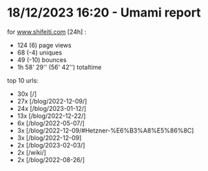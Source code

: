 # 18/12/2023 16:20 - Umami report
for www.shifeiti.com [24h] :

 - 124 (6) page views
 - 68 (-4) uniques
 - 49 (-10) bounces
 - 1h 58' 29'' (56' 42'') totaltime


top 10 urls:
 - 30x [/]
 - 27x [/blog/2022-12-09/]
 - 24x [/blog/2023-01-12/]
 - 13x [/blog/2022-12-22/]
 - 6x [/blog/2022-05-07/]
 - 3x [/blog/2022-12-09/#Hetzner-%E6%B3%A8%E5%86%8C]
 - 3x [/blog/2022-12-09]
 - 2x [/blog/2023-02-03/]
 - 2x [/wiki/]
 - 2x [/blog/2022-08-26/]


